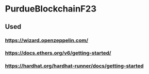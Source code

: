 # PurdueBlockchainF23

## Used
### https://wizard.openzeppelin.com/
### https://docs.ethers.org/v6/getting-started/
### https://hardhat.org/hardhat-runner/docs/getting-started
